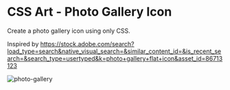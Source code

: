 # CSS Art - Photo Gallery Icon

Create a photo gallery icon using only CSS.

Inspired by https://stock.adobe.com/search?load_type=search&native_visual_search=&similar_content_id=&is_recent_search=&search_type=usertyped&k=photo+gallery+flat+icon&asset_id=86713123

![photo-gallery](https://user-images.githubusercontent.com/6689087/177175434-827093c1-5ca9-44e6-9a6a-8f8dd4229df6.png)
